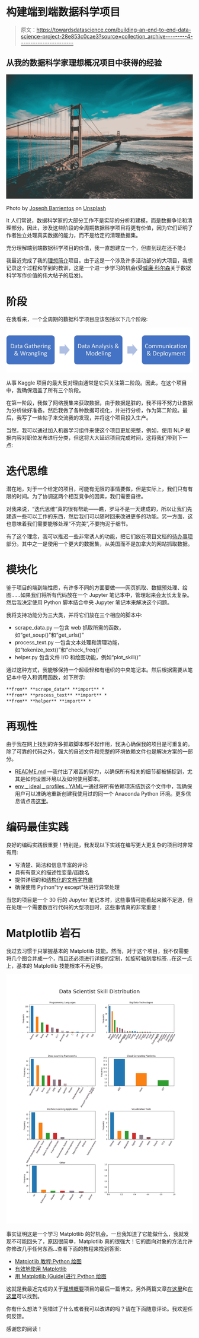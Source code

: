 # 构建端到端数据科学项目

> 原文：<https://towardsdatascience.com/building-an-end-to-end-data-science-project-28e853c0cae3?source=collection_archive---------4----------------------->

## 从我的数据科学家理想概况项目中获得的经验

![](img/b6ff55fe25d2e0d124c6f7dce7bb9e8e.png)

Photo by [Joseph Barrientos](https://unsplash.com/photos/Ji_G7Bu1MoM?utm_source=unsplash&utm_medium=referral&utm_content=creditCopyText) on [Unsplash](https://unsplash.com/?utm_source=unsplash&utm_medium=referral&utm_content=creditCopyText)

It 人们常说，数据科学家的大部分工作不是实际的分析和建模，而是数据争论和清理部分。因此，涉及这些阶段的全周期数据科学项目将更有价值，因为它们证明了作者独立处理真实数据的能力，而不是给定的清理数据集。

充分理解端到端数据科学项目的价值，我一直想建立一个，但直到现在还不能:)

我最近完成了我的[理想简介](/what-does-an-ideal-data-scientists-profile-look-like-7d7bd78ff7ab)项目。由于这是一个涉及许多活动部分的大项目，我想记录这个过程和学到的教训，这是一个进一步学习的机会(受[威廉·科尔森](https://medium.com/u/e2f299e30cb9?source=post_page-----28e853c0cae3--------------------------------)关于数据科学写作价值的伟大帖子的启发)。

# 阶段

在我看来，一个全周期的数据科学项目应该包括以下几个阶段:

![](img/7c96ff12e910d9ac42f17ff1b9824bb6.png)

从事 Kaggle 项目的最大反对理由通常是它只关注第二阶段。因此，在这个项目中，我确保涵盖了所有三个阶段。

在第一阶段，我做了网络搜集来获取数据，由于数据是脏的，我不得不努力让数据为分析做好准备。然后我做了各种数据可视化，并进行分析，作为第二阶段。最后，我写了一些帖子来交流我的发现，并将这个项目投入生产。

当然，我可以通过加入机器学习组件来使这个项目更加完整，例如，使用 NLP 根据内容对职位发布进行分类，但这将大大延迟项目完成时间，这将我们带到下一点:

# 迭代思维

潜在地，对于一个给定的项目，可能有无限的事情要做，但是实际上，我们只有有限的时间。为了协调这两个相互竞争的因素，我们需要自律。

对我来说，“迭代思维”真的很有帮助——瞧，罗马不是一天建成的，所以让我们先建造一些可以工作的东西，然后我们可以随时回来改进更多的功能。另一方面，这也意味着我们需要能够处理“不完美”,不要拘泥于细节。

有了这个理念，我可以推迟一些非常诱人的功能，把它们放在项目文档的[待办事项](https://github.com/georgeliu1998/ideal_profiles#to-dos)部分。其中之一是使用一个更大的数据集，从美国而不是加拿大的网站抓取数据。

# 模块化

鉴于项目的端到端性质，有许多不同的方面要做——网页抓取、数据预处理、绘图……如果我们将所有代码放在一个 Jupyter 笔记本中，管理起来会太长太复杂。然后我决定使用 Python 脚本结合中央 Jupyter 笔记本来解决这个问题。

我将支持功能分为三大类，并将它们放在三个相应的脚本中:

*   scrape_data.py —包含 web 抓取所需的函数，如“get_soup()”和“get_urls()”
*   process_text.py —包含文本处理和清理功能，如“tokenize_text()”和“check_freq()”
*   helper.py 包含文件 I/O 和绘图功能，例如“plot_skill()”

通过这种方式，我能够保持一个超级轻和有组织的中央笔记本。然后根据需要从笔记本中导入和调用函数，如下所示:

```
**from** **scrape_data** **import** *
**from** **process_text** **import** *
**from** **helper** **import** *
```

# 再现性

由于我在网上找到的许多抓取脚本都不起作用，我决心确保我的项目是可重复的。除了可靠的代码之外，强大的自述文件和完整的环境依赖文件也是解决方案的一部分。

*   [README.md](https://github.com/georgeliu1998/ideal_profiles/blob/master/README.md) —我付出了艰苦的努力，以确保所有相关的细节都被捕捉到，尤其是如何设置环境以及如何使用脚本。
*   [env _ ideal _ profiles . YAML](https://github.com/georgeliu1998/ideal_profiles/blob/master/env_ideal_profiles.yaml)—通过将所有依赖项冻结到这个文件中，我确保用户可以准确地重新创建我使用过的同一个 Anaconda Python 环境。更多信息请点击[这里](https://conda.io/docs/user-guide/tasks/manage-environments.html)。

# 编码最佳实践

良好的编码实践很重要！特别是，我发现以下实践在编写更大更复杂的项目时非常有用:

*   写清楚、简洁和信息丰富的评论
*   具有有意义的描述性变量/函数名
*   提供详细的和[结构化的文档字符串](https://stackoverflow.com/questions/3898572/what-is-the-standard-python-docstring-format)
*   确保使用 Python“try except”块进行异常处理

当您的项目是一个 30 行的 Jupyter 笔记本时，这些事情可能看起来微不足道，但在处理一个需要数百行代码的大型项目时，这些事情真的非常重要！

# Matplotlib 岩石

我过去习惯于只掌握基本的 Matplotlib 技能。然而，对于这个项目，我不仅需要将几个图合并成一个，而且还必须进行详细的定制，如旋转轴刻度标签…在这一点上，基本的 Matplotlib 技能根本不再足够。

![](img/6f13abbf490edf928283cd970d16c1d2.png)

事实证明这是一个学习 Matplotlib 的好机会。一旦我知道了它能做什么，我就发现不可能回头了，原因很简单，Matplotlib 真的很强大！它的面向对象的方法允许你修改几乎任何东西…查看下面的教程来找到答案:

*   [Matplotlib 教程:Python 绘图](https://www.datacamp.com/community/tutorials/matplotlib-tutorial-python)
*   [有效地使用 Matplotlib](http://pbpython.com/effective-matplotlib.html)
*   [用 Matplotlib (Guide)进行 Python 绘图](https://realpython.com/blog/python/python-matplotlib-guide/)

这就是我最近完成的关于[理想概要](https://github.com/georgeliu1998/ideal_profiles)项目的最后一篇博文。另外两篇文章[在这里](/what-does-an-ideal-data-scientists-profile-look-like-7d7bd78ff7ab)和[在这里](/scraping-job-posting-data-from-indeed-using-selenium-and-beautifulsoup-dfc86230baac)可以找到。

你有什么想法？我错过了什么或者我可以改进的吗？请在下面随意评论。我欢迎任何反馈。

感谢您的阅读！
